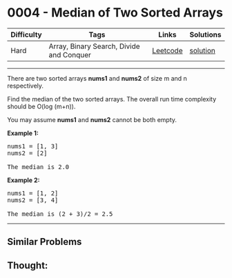 # 0004 - Median of Two Sorted Arrays

Difficulty  | Tags | Links | Solutions
----------- | ---- | ----- | -----
Hard | Array, Binary Search, Divide and Conquer | [Leetcode](https://leetcode.com/problems/median-of-two-sorted-arrays) | [solution](https://leetcode.com/problems/median-of-two-sorted-arrays/solution/)


-----------

<p>There are two sorted arrays <b>nums1</b> and <b>nums2</b> of size m and n respectively.</p>

<p>Find the median of the two sorted arrays. The overall run time complexity should be O(log (m+n)).</p>

<p>You may assume <strong>nums1</strong> and <strong>nums2</strong>&nbsp;cannot be both empty.</p>

<p><b>Example 1:</b></p>

<pre>
nums1 = [1, 3]
nums2 = [2]

The median is 2.0
</pre>

<p><b>Example 2:</b></p>

<pre>
nums1 = [1, 2]
nums2 = [3, 4]

The median is (2 + 3)/2 = 2.5
</pre>


-----------


## Similar Problems




## Thought:
